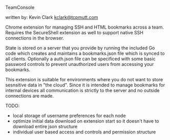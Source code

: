 TeamConsole 

written by: Kevin Clark kclark@tcpmutt.com

Chrome extension for managing SSH and HTML bookmarks across a team.  Requires the SecureShell extension as well
to support native SSH connections in the browser.

State is stored on a server that you provide by running the included Go code which creates and maintains
a bookmarks.json file which is synced to all clients.  Optionally a auth.json file can be specificed with
some basic password controls to prevent unauthorized users from accessing your bookmarks.

This extension is suitable for environments where you do not want to store sesnsitive data in "the cloud".  Since
it is intended to manage bookmarks for internal devices all communication is strictly to the server and no outside
connections are made.

TODO:
  - local storage of username preferences for each node
  - optimize initial data download on extension start so it doesn't have to download entire json structure
  - individual user based access and controls and permission structure
  


